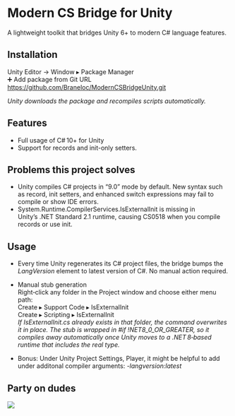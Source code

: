 ﻿# Modern CS Bridge for Unity

A lightweight toolkit that bridges Unity 6+ to modern C# language features.

## Installation

Unity Editor → Window ▸ Package Manager<br>
➕ Add package from Git URL<br>
https://github.com/Braneloc/ModernCSBridgeUnity.git

_Unity downloads the package and recompiles scripts automatically._

## Features

* Full usage of C# 10+ for Unity
* Support for records and init-only setters.

## Problems this project solves

* Unity compiles C# projects in “9.0” mode by default. New syntax such as record, init setters, and enhanced switch expressions may fail to compile or show IDE errors.
* System.Runtime.CompilerServices.IsExternalInit is missing in Unity’s .NET Standard 2.1 runtime, causing CS0518 when you compile records or use init.

## Usage

* Every time Unity regenerates its C# project files, the bridge bumps the _LangVersion_ element to latest version of C#. No manual action required.

* Manual stub generation  
Right‑click any folder in the Project window and choose either menu path:  
Create ▸ Support Code ▸ IsExternalInit  
Create ▸ Scripting ▸ IsExternalInit    
_If IsExternalInit.cs already exists in that folder, the command overwrites it in place.
The stub is wrapped in #if !NET8_0_OR_GREATER, so it compiles away automatically once Unity moves to a .NET 8‑based runtime that includes the real type._
* Bonus: Under Unity Project Settings, Player, it might be helpful to add under additonal compiler arguments:
  _-langversion:latest_

## Party on dudes  
![](https://avatars.githubusercontent.com/u/9757397?s=96&v=4)
